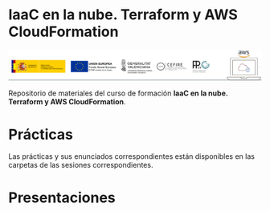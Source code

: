 #  IaaC en la nube. Terraform y AWS CloudFormation
![banner curso](./imagenes/banner_iac.png)

Repositorio de materiales del curso de formación __IaaC en la nube. Terraform y AWS CloudFormation__.

# Prácticas
Las prácticas y sus enunciados correspondientes están disponibles en las carpetas de las sesiones correspondientes.

# Presentaciones
